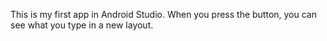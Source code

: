 This is my first app in Android Studio. When you press the button, you can see what you type in a new layout.
